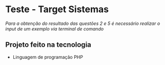 # Teste - Target Sistemas
*Para a obtenção do resultado das questões 2 e 5 é necessário realizar o input de um exemplo via terminal de comando*

## Projeto feito na tecnologia

- Linguagem de programação PHP
